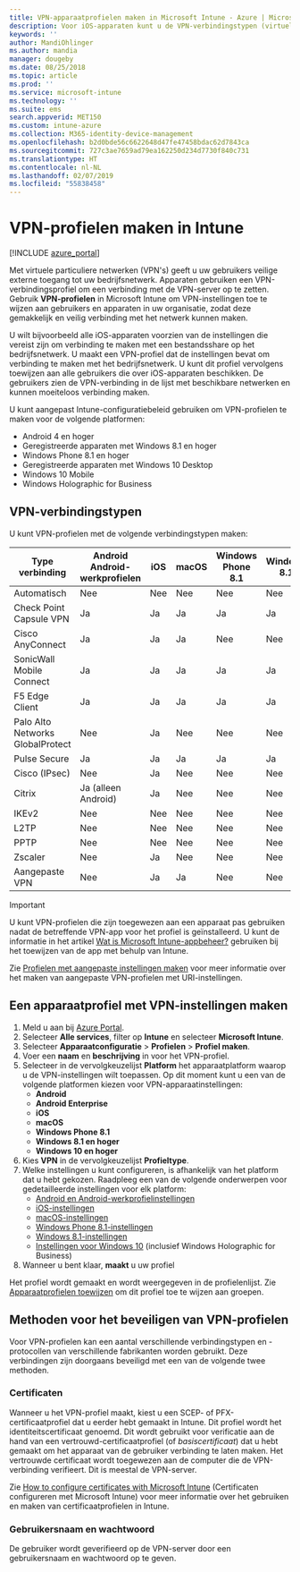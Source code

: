 ```yaml
---
title: VPN-apparaatprofielen maken in Microsoft Intune - Azure | Microsoft Docs
description: Voor iOS-apparaten kunt u de VPN-verbindingstypen (virtuele privénetwerken) bekijken, een VPN-apparaatprofiel maken in Azure Portal en uw opties bekijken voor het beveiligen van het VPN-profiel met certificaten, of een gebruikersnaam met wachtwoord in Microsoft Intune.
keywords: ''
author: MandiOhlinger
ms.author: mandia
manager: dougeby
ms.date: 08/25/2018
ms.topic: article
ms.prod: ''
ms.service: microsoft-intune
ms.technology: ''
ms.suite: ems
search.appverid: MET150
ms.custom: intune-azure
ms.collection: M365-identity-device-management
ms.openlocfilehash: b2d0bde56c6622648d47fe47458bdac62d7843ca
ms.sourcegitcommit: 727c3ae7659ad79ea162250d234d7730f840c731
ms.translationtype: HT
ms.contentlocale: nl-NL
ms.lasthandoff: 02/07/2019
ms.locfileid: "55838458"
---
```

# <a name="create-vpn-profiles-in-intune"></a>VPN-profielen maken in Intune

[!INCLUDE [azure_portal](./includes/azure_portal.md)]

Met virtuele particuliere netwerken (VPN's) geeft u uw gebruikers veilige externe toegang tot uw bedrijfsnetwerk. Apparaten gebruiken een VPN-verbindingsprofiel om een verbinding met de VPN-server op te zetten. Gebruik **VPN-profielen** in Microsoft Intune om VPN-instellingen toe te wijzen aan gebruikers en apparaten in uw organisatie, zodat deze gemakkelijk en veilig verbinding met het netwerk kunnen maken.

U wilt bijvoorbeeld alle iOS-apparaten voorzien van de instellingen die vereist zijn om verbinding te maken met een bestandsshare op het bedrijfsnetwerk. U maakt een VPN-profiel dat de instellingen bevat om verbinding te maken met het bedrijfsnetwerk. U kunt dit profiel vervolgens toewijzen aan alle gebruikers die over iOS-apparaten beschikken. De gebruikers zien de VPN-verbinding in de lijst met beschikbare netwerken en kunnen moeiteloos verbinding maken.

U kunt aangepast Intune-configuratiebeleid gebruiken om VPN-profielen te maken voor de volgende platformen:

* Android 4 en hoger
* Geregistreerde apparaten met Windows 8.1 en hoger
* Windows Phone 8.1 en hoger
* Geregistreerde apparaten met Windows 10 Desktop
* Windows 10 Mobile
* Windows Holographic for Business

## <a name="vpn-connection-types"></a>VPN-verbindingstypen

U kunt VPN-profielen met de volgende verbindingstypen maken:

|Type verbinding|Android<br>Android-werkprofielen|iOS|macOS|Windows Phone 8.1|Windows 8.1|Windows 10|
|-|-|-|-|-|-|-|
|Automatisch|Nee|Nee|Nee|Nee|Nee|Ja|
|Check Point Capsule VPN|Ja|Ja|Ja|Ja|Ja|Ja|
|Cisco AnyConnect|Ja|Ja|Ja|Nee|Nee|Nee|
|SonicWall Mobile Connect|Ja|Ja|Ja|Ja|Ja|Ja|
|F5 Edge Client|Ja|Ja|Ja|Ja|Ja|Ja|
|Palo Alto Networks GlobalProtect|Nee|Ja|Nee|Nee|Nee|Ja|
|Pulse Secure|Ja|Ja|Ja|Ja|Ja|Ja|
|Cisco (IPsec)|Nee|Ja|Nee|Nee|Nee|Nee|
|Citrix|Ja (alleen Android)|Ja|Nee|Nee|Nee|Ja|
|IKEv2|Nee|Nee|Nee|Nee|Nee|Ja|
|L2TP|Nee|Nee|Nee|Nee|Nee|Ja|
|PPTP|Nee|Nee|Nee|Nee|Nee|Ja|
|Zscaler|Nee|Ja|Nee|Nee|Nee|Nee|
|Aangepaste VPN|Nee|Ja|Ja|Nee|Nee|Nee|

> [!IMPORTANT]
> U kunt VPN-profielen die zijn toegewezen aan een apparaat pas gebruiken nadat de betreffende VPN-app voor het profiel is geïnstalleerd. U kunt de informatie in het artikel [Wat is Microsoft Intune-appbeheer?](app-management.md) gebruiken bij het toewijzen van de app met behulp van Intune.  

Zie [Profielen met aangepaste instellingen maken](custom-settings-configure.md) voor meer informatie over het maken van aangepaste VPN-profielen met URI-instellingen.

## <a name="create-a-device-profile-containing-vpn-settings"></a>Een apparaatprofiel met VPN-instellingen maken

1. Meld u aan bij [Azure Portal](https://portal.azure.com).
2. Selecteer **Alle services**, filter op **Intune** en selecteer **Microsoft Intune**.
3. Selecteer **Apparaatconfiguratie** > **Profielen** > **Profiel maken**.
4. Voer een **naam** en **beschrijving** in voor het VPN-profiel.
5. Selecteer in de vervolgkeuzelijst **Platform** het apparaatplatform waarop u de VPN-instellingen wilt toepassen. Op dit moment kunt u een van de volgende platformen kiezen voor VPN-apparaatinstellingen:
   - **Android**
   - **Android Enterprise**
   - **iOS**
   - **macOS**
   - **Windows Phone 8.1**
   - **Windows 8.1 en hoger**
   - **Windows 10 en hoger**
6. Kies **VPN** in de vervolgkeuzelijst **Profieltype**.
7. Welke instellingen u kunt configureren, is afhankelijk van het platform dat u hebt gekozen. Raadpleeg een van de volgende onderwerpen voor gedetailleerde instellingen voor elk platform:
   - [Android en Android-werkprofielinstellingen](vpn-settings-android.md)
   - [iOS-instellingen](vpn-settings-ios.md)
   - [macOS-instellingen](vpn-settings-macos.md)
   - [Windows Phone 8.1-instellingen](vpn-settings-windows-phone-8-1.md)
   - [Windows 8.1-instellingen](vpn-settings-windows-8-1.md)
   - [Instellingen voor Windows 10](vpn-settings-windows-10.md) (inclusief Windows Holographic for Business)
8. Wanneer u bent klaar, **maakt** u uw profiel

Het profiel wordt gemaakt en wordt weergegeven in de profielenlijst. Zie [Apparaatprofielen toewijzen](device-profile-assign.md) om dit profiel toe te wijzen aan groepen.

## <a name="methods-of-securing-vpn-profiles"></a>Methoden voor het beveiligen van VPN-profielen

Voor VPN-profielen kan een aantal verschillende verbindingstypen en -protocollen van verschillende fabrikanten worden gebruikt. Deze verbindingen zijn doorgaans beveiligd met een van de volgende twee methoden.

### <a name="certificates"></a>Certificaten

Wanneer u het VPN-profiel maakt, kiest u een SCEP- of PFX-certificaatprofiel dat u eerder hebt gemaakt in Intune. Dit profiel wordt het identiteitscertificaat genoemd. Dit wordt gebruikt voor verificatie aan de hand van een vertrouwd-certificaatprofiel (of *basiscertificaat*) dat u hebt gemaakt om het apparaat van de gebruiker verbinding te laten maken. Het vertrouwde certificaat wordt toegewezen aan de computer die de VPN-verbinding verifieert. Dit is meestal de VPN-server.

Zie [How to configure certificates with Microsoft Intune](certificates-configure.md) (Certificaten configureren met Microsoft Intune) voor meer informatie over het gebruiken en maken van certificaatprofielen in Intune.

### <a name="user-name-and-password"></a>Gebruikersnaam en wachtwoord

De gebruiker wordt geverifieerd op de VPN-server door een gebruikersnaam en wachtwoord op te geven.
